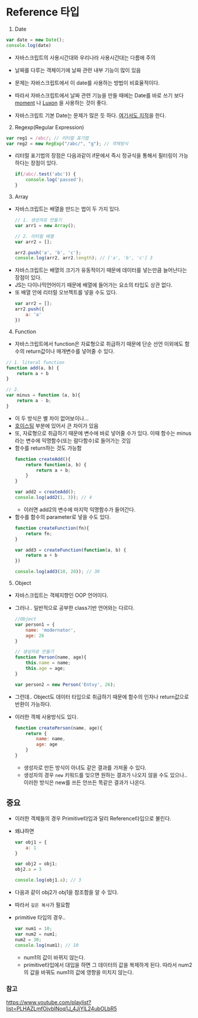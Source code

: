 # Reference 타입

1. Date
```Javascript
var date = new Date();
console.log(date) 
```
- 자바스크립트의 사용시간대와 우리나라 사용시간대는 다름에 주의
- 날짜를 다루는 객체이기에 날짜 관련 내부 기능이 많이 있음
- 문제는 자바스크립트에서 이 date를 사용하는 방법이 비효율적이다.
- 따라서 자바스크립트에서 날짜 관련 기능을 만들 때에는 Date를 바로 쓰기 보다 [moment](https://momentjs.com/) 나 [Luxon](https://moment.github.io/luxon/#/) 을 사용하는 것이 좋다. 
 
- 자바스크립트 기본 Date는 문제가 많은 듯 하다. [여기서도 지적](https://youtu.be/CSWc0HYjxEs)을 한다.



2. Regexp(Regular Expression)
```javascript
var reg1 = /abc/; // 리터럴 표기법
var reg2 = new RegExp("/abc/", "g"); // 객체방식
```
- 리터럴 표기법의 장점은 다음과같이 if문에서 즉시 정규식을 통해서 필터링이 가능하다는 장점이 있다. 
    ```javascript
    if(/abc/.test('abc')) {
        console.log('passed');
    }
    ```

3. Array
- 자바스크립트는 배열을 만드는 법이 두 가지 있다.
    ```javascript
    // 1. 생성자로 만들기
    var arr1 = new Array();

    // 2. 리터럴 배열
    var arr2 = [];

    arr2.push('a', 'b', 'c');
    console.log(arr2, arr2.length); // ['a', 'b', 'c'] 3
    ```
- 자바스크립트는 배열의 크기가 유동적이기 때문에 데이터를 넣는만큼 늘어난다는 장점이 있다. 
- JS는 다이나믹언어이기 때문에 배열에 들어가는 요소의 타입도 상관 없다.
- 또 배열 안에 리터럴 오브젝트를 넣을 수도 있다.
    ```javascript
    var arr2 = [];
    arr2.push({
        a: 'a'
    })
    ```



4. Function
- 자바스크립트에서 function은 자료형으로 취급하기 때문에 단순 선언 이외에도 함수의 return값이나 매개변수를 넣어줄 수 있다.

```javascript
// 1. literal function
function add(a, b) {
    return a + b
}

// 2.
var minus = function (a, b){
    return a - b;
}
```
- 이 두 방식은 별 차이 없어보이나...
- [호이스팅](./hoisting.md) 부분에 있어서 큰 차이가 있음
- 또, 자료형으로 취급하기 때문에 변수에 바로 넣어줄 수가 있다. 이때 함수는 minus라는 변수에 익명함수(또는 람다함수)로 들어가는 것임
- 함수를 return하는 것도 가능함
    ```javascript
    function createAdd(){
        return function(a, b) {
            return a + b;
        }
    }

    var add2 = createAdd();
    console.log(add2(1, 3)); // 4
    ```
    - 이러면 add2의 변수에 마지막 익명함수가 들어간다.
- 함수를 함수의 parameter로 넣을 수도 있다.
    ```javascript
    function createFunction(fn){
        return fn;
    }

    var add3 = createFunction(function(a, b) {
        return a + b
    })

    console.log(add3(10, 20)); // 30
    ```


5. Object
- 자바스크립트는 객체지향인 OOP 언어이다. 
- 그러나.. 일반적으로 공부한 class기반 언어와는 다르다. 
    ```javascript
    //Object
    var person1 = {
        name: 'modernator', 
        age: 26
    }

    // 생성자로 만들기 
    function Person(name, age){
        this.name = name;
        this.age = age;
    }

    var person2 = new Person('Entvy', 26);
    ```

- 그런데.. Object도 데이터 타입으로 취급하기 때문에 함수의 인자나 return값으로 반환이 가능하다.
- 이러한 객체 사용방식도 있다.
    ```javascript
    function createPerson(name, age){
        return {
            name: name,
            age: age
        }
    }
    ``` 
    - 생성자로 만든 방식이 아녀도 같은 결과를 가져올 수 있다.
    - 생성자의 경우 `new` 키워드를 잊으면 원하는 결과가 나오지 않을 수도 있으나.. 이러한 방식은 new를 쓰든 안쓰든 똑같은 결과가 나온다. 



## 중요
- 이러한 객체들의 경우 Primitive타입과 달리 Reference타입으로 불린다.
- 왜냐하면 
    ```javascript
    var obj1 = {
        a: 1
    }

    var obj2 = obj1;
    obj2.a = 3

    console.log(obj1.a); // 3
    ```
- 다음과 같이 obj2가 obj1을 참조함을 알 수 있다. 
- 따라서 `깊은 복사`가 필요함


- primitive 타입의 경우..
    ```javascript
    var num1 = 10;
    var num2 = num1;
    num2 = 30;
    console.log(num1); // 10
    ```
    - num1의 값이 바뀌지 않는다. 
    - primitive타입에서 대입을 하면 그 데이터의 값을 복제하게 된다. 따라서 num2의 값을 바꿔도 num1의 값에 영향을 미치지 않는다. 




### 참고
https://www.youtube.com/playlist?list=PLHAZLmfOjvbINoq1J_4JjYlL24ubOLbR5